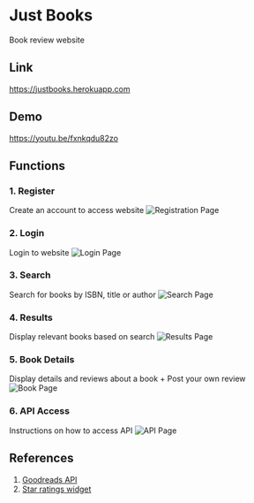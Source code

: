 # Just Books
Book review website

## Link
https://justbooks.herokuapp.com

## Demo
https://youtu.be/fxnkqdu82zo

## Functions
### 1. Register
Create an account to access website
![Registration Page](https://i.imgur.com/zIq7Cjl.png)

### 2. Login
Login to website
![Login Page](https://i.imgur.com/Zje7pQm.png)

### 3. Search
Search for books by ISBN, title or author
![Search Page](https://i.imgur.com/hfHC7vN.png)

### 4. Results
Display relevant books based on search
![Results Page](https://i.imgur.com/dFS2VBk.png)

### 5. Book Details
Display details and reviews about a book + Post your own review
![Book Page](https://i.imgur.com/WWfPuyR.png)

### 6. API Access
Instructions on how to access API
![API Page](https://i.imgur.com/4o5SODB.png)

## References
1. [Goodreads API](https://www.goodreads.com/api "Goodreads API")
2. [Star ratings widget](https://codepen.io/jamesbarnett/pen/vlpkh "Star rating widget")
